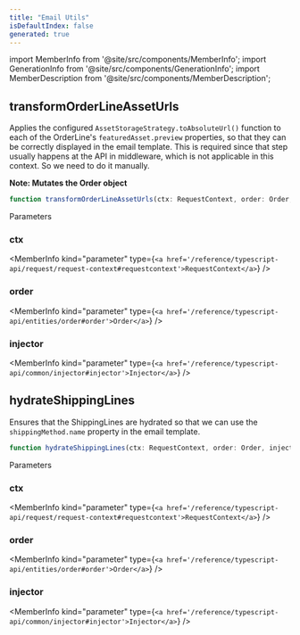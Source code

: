 ```yaml
---
title: "Email Utils"
isDefaultIndex: false
generated: true
---
```

<!-- This file was generated from the Vendure source. Do not modify. Instead, re-run the "docs:build" script -->
import MemberInfo from '@site/src/components/MemberInfo';
import GenerationInfo from '@site/src/components/GenerationInfo';
import MemberDescription from '@site/src/components/MemberDescription';


## transformOrderLineAssetUrls

<GenerationInfo sourceFile="packages/email-plugin/src/default-email-handlers.ts" sourceLine="101" packageName="@vendure/email-plugin" />

Applies the configured `AssetStorageStrategy.toAbsoluteUrl()` function to each of the
OrderLine's `featuredAsset.preview` properties, so that they can be correctly displayed
in the email template.
This is required since that step usually happens at the API in middleware, which is not
applicable in this context. So we need to do it manually.

**Note: Mutates the Order object**

```ts title="Signature"
function transformOrderLineAssetUrls(ctx: RequestContext, order: Order, injector: Injector): Order
```
Parameters

### ctx

<MemberInfo kind="parameter" type={`<a href='/reference/typescript-api/request/request-context#requestcontext'>RequestContext</a>`} />

### order

<MemberInfo kind="parameter" type={`<a href='/reference/typescript-api/entities/order#order'>Order</a>`} />

### injector

<MemberInfo kind="parameter" type={`<a href='/reference/typescript-api/common/injector#injector'>Injector</a>`} />



## hydrateShippingLines

<GenerationInfo sourceFile="packages/email-plugin/src/default-email-handlers.ts" sourceLine="122" packageName="@vendure/email-plugin" />

Ensures that the ShippingLines are hydrated so that we can use the
`shippingMethod.name` property in the email template.

```ts title="Signature"
function hydrateShippingLines(ctx: RequestContext, order: Order, injector: Injector): Promise<ShippingLine[]>
```
Parameters

### ctx

<MemberInfo kind="parameter" type={`<a href='/reference/typescript-api/request/request-context#requestcontext'>RequestContext</a>`} />

### order

<MemberInfo kind="parameter" type={`<a href='/reference/typescript-api/entities/order#order'>Order</a>`} />

### injector

<MemberInfo kind="parameter" type={`<a href='/reference/typescript-api/common/injector#injector'>Injector</a>`} />

